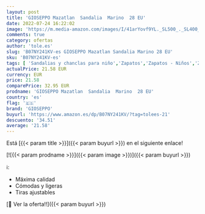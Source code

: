 ```yaml
---
layout: post
title: 'GIOSEPPO Mazatlan  Sandalia  Marino  28 EU'
date: 2022-07-24 16:22:02
image: 'https://m.media-amazon.com/images/I/41arYovf9YL._SL500_._SL400_.jpg'
comments: true
category: ofertas
author: 'tole.es'
slug: 'B07NY241KV-es GIOSEPPO Mazatlan Sandalia Marino 28 EU'
sku: 'B07NY241KV-es'
tags: [ 'Sandalias y chanclas para niño','Zapatos','Zapatos - Niños','Zapatos y complementos','gioseppo','sandalia','🇪🇸', ]
actualPrice: 21.58 EUR
currency: EUR
price: 21.58
comparePrice: 32.95 EUR
prodname: 'GIOSEPPO Mazatlan  Sandalia  Marino  28 EU'
country: 'es'
flag: '🇪🇸'
brand: 'GIOSEPPO'
buyurl: 'https://www.amazon.es/dp/B07NY241KV/?tag=tolees-21'
descuento: '34.51'
average: '21.58'
---
```


Está [{{< param title >}}]({{< param buyurl >}}) en el siguiente enlace!

[![{{< param prodname >}}]({{< param image >}})]({{< param buyurl >}})

ℹ️:

- Mäxima calidad
- Cómodas y ligeras
- Tiras ajustables

[🛒 Ver la oferta!!]({{< param buyurl >}})
